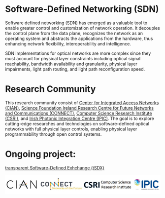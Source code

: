 # Software-Defined Networking (SDN)

Software defined networking (SDN) has emerged as a valuable tool to enable greater control and customization of network operation. It decouples the control plane from the data plane, recognizes the network as an operating system and abstracts the applications from the hardware, thus enhancing network flexibility, interoperability and intelligence.

SDN implementations for optical networks are more complex since they must account for physical layer constraints including optical signal reachability, bandwidth availability and granularity, physical layer impairments, light path routing, and light path reconfiguration speed. 

# Research Community

This research community consist of [Center for Integrated Access Networks (CIAN)](http://cian-erc.webhost.uits.arizona.edu/), [Science Foundation Ireland Research Centre for Future Networks and Communications (CONNECT)](https://connectcentre.ie/), [Computer Science Research Institute (CSRI)](https://cfwebprod.sandia.gov/cfdocs/CSRI/), and [Irish Photonic Integration Centre (IPIC)](http://www.ipic.ie/). The goal is to explore cutting-edge researches and technologies on software-defined optical networks with full physical layer controls, enabling physical layer programmability through open control systems.

# Ongoing project:

[transparent Software-Defined Exhchange (tSDX)](https://ua-agile-cloud.github.io/tSDX/)

![](image/logo.png)
